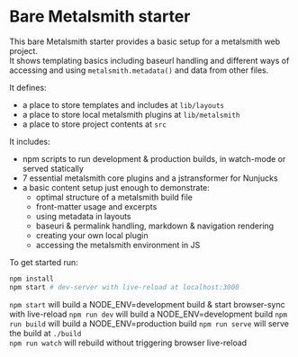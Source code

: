 # Bare Metalsmith starter

This bare Metalsmith starter provides a basic setup for a metalsmith web project.  
It shows templating basics including baseurl handling and different ways of accessing and using `metalsmith.metadata()` and data from other files.

It defines:

- a place to store templates and includes at `lib/layouts`
- a place to store local metalsmith plugins at `lib/metalsmith`
- a place to store project contents at `src`

It includes:

- npm scripts to run development & production builds, in watch-mode or served statically
- 7 essential metalsmith core plugins and a jstransformer for Nunjucks
- a basic content setup just enough to demonstrate:
  - optimal structure of a metalsmith build file
  - front-matter usage and excerpts
  - using metadata in layouts
  - baseuri & permalink handling, markdown & navigation rendering
  - creating your own local plugin
  - accessing the metalsmith environment in JS

To get started run:

```sh
npm install
npm start # dev-server with live-reload at localhost:3000
```

`npm start` will build a NODE_ENV=development build & start browser-sync with live-reload
`npm run dev` will build a NODE_ENV=development build
`npm run build` will build a NODE_ENV=production build
`npm run serve` will serve the build at `./build`  
`npm run watch` will rebuild without triggering browser live-reload
